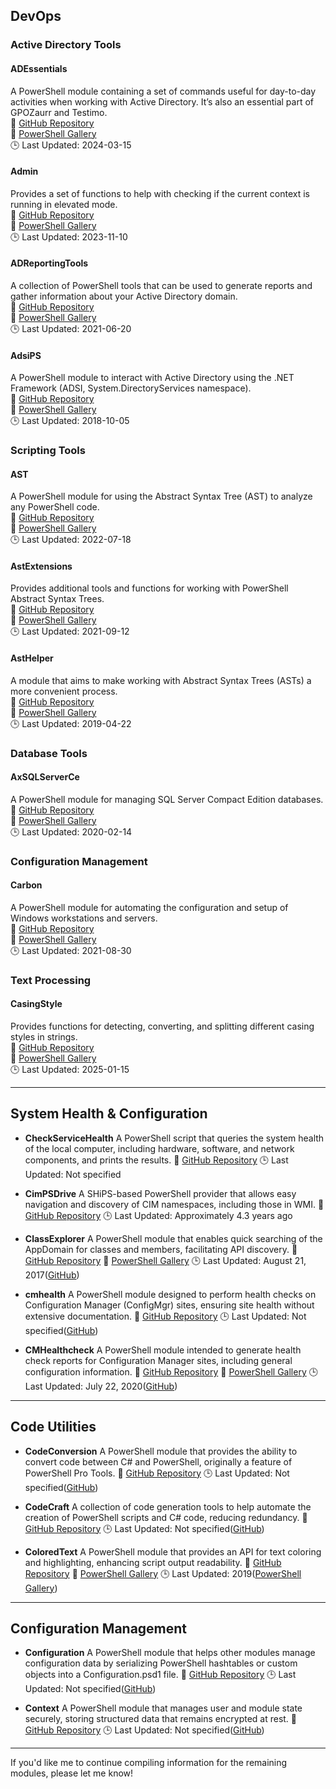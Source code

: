 


## DevOps

### Active Directory Tools

#### ADEssentials
A PowerShell module containing a set of commands useful for day-to-day activities when working with Active Directory. It’s also an essential part of GPOZaurr and Testimo.  
    🔗 [GitHub Repository](https://github.com/EvotecIT/ADEssentials)  
    🔗 [PowerShell Gallery](https://www.powershellgallery.com/packages/ADEssentials)  
    🕒 Last Updated: 2024-03-15 

#### Admin 
Provides a set of functions to help with checking if the current context is running in elevated mode.  
    🔗 [GitHub Repository](https://github.com/PSModule/Admin)  
    🔗 [PowerShell Gallery](https://www.powershellgallery.com/packages/Admin)  
    🕒 Last Updated: 2023-11-10 

#### ADReportingTools
A collection of PowerShell tools that can be used to generate reports and gather information about your Active Directory domain.  
    🔗 [GitHub Repository](https://github.com/jdhitsolutions/ADReportingTools)  
    🔗 [PowerShell Gallery](https://www.powershellgallery.com/packages/ADReportingTools)  
    🕒 Last Updated: 2021-06-20

#### AdsiPS
A PowerShell module to interact with Active Directory using the .NET Framework (ADSI, System.DirectoryServices namespace).  
    🔗 [GitHub Repository](https://github.com/lazywinadmin/AdsiPS)  
    🔗 [PowerShell Gallery](https://www.powershellgallery.com/packages/AdsiPS)  
    🕒 Last Updated: 2018-10-05

### Scripting Tools

#### AST
A PowerShell module for using the Abstract Syntax Tree (AST) to analyze any PowerShell code.  
    🔗 [GitHub Repository](https://github.com/PSModule/Ast)  
    🔗 [PowerShell Gallery](https://www.powershellgallery.com/packages/AST)  
    🕒 Last Updated: 2022-07-18 

#### AstExtensions  
Provides additional tools and functions for working with PowerShell Abstract Syntax Trees.  
    🔗 [GitHub Repository](https://github.com/PowerShell/AstExtensions)  
    🔗 [PowerShell Gallery](https://www.powershellgallery.com/packages/AstExtensions)  
    🕒 Last Updated: 2021-09-12

#### AstHelper  
A module that aims to make working with Abstract Syntax Trees (ASTs) a more convenient process.  
    🔗 [GitHub Repository](https://github.com/thomasrayner/AstHelper)  
    🔗 [PowerShell Gallery](https://www.powershellgallery.com/packages/AstHelper)  
    🕒 Last Updated: 2019-04-22 

### Database Tools

#### AxSQLServerCe
A PowerShell module for managing SQL Server Compact Edition databases.  
    🔗 [GitHub Repository](https://github.com/axians/AxSQLServerCe)  
    🔗 [PowerShell Gallery](https://www.powershellgallery.com/packages/AxSQLServerCe)  
    🕒 Last Updated: 2020-02-14 

### Configuration Management

#### Carbon
A PowerShell module for automating the configuration and setup of Windows workstations and servers.  
    🔗 [GitHub Repository](https://github.com/webmd-health-services/Carbon)  
    🔗 [PowerShell Gallery](https://www.powershellgallery.com/packages/Carbon)  
    🕒 Last Updated: 2021-08-30 

### Text Processing

#### CasingStyle
Provides functions for detecting, converting, and splitting different casing styles in strings.  
    🔗 [GitHub Repository](https://github.com/PSModule/CasingStyle)  
    🔗 [PowerShell Gallery](https://www.powershellgallery.com/packages/CasingStyle)  
    🕒 Last Updated: 2025-01-15 

---

## System Health & Configuration

* **CheckServiceHealth**
  A PowerShell script that queries the system health of the local computer, including hardware, software, and network components, and prints the results.
  🔗 [GitHub Repository](https://github.com/fleschutz/PowerShell/blob/main/scripts/check-health.ps1)
  🕒 Last Updated: Not specified

* **CimPSDrive**
  A SHiPS-based PowerShell provider that allows easy navigation and discovery of CIM namespaces, including those in WMI.
  🔗 [GitHub Repository](https://github.com/PowerShell/CimPSDrive)
  🕒 Last Updated: Approximately 4.3 years ago

* **ClassExplorer**
  A PowerShell module that enables quick searching of the AppDomain for classes and members, facilitating API discovery.
  🔗 [GitHub Repository](https://github.com/SeeminglyScience/ClassExplorer)
  🔗 [PowerShell Gallery](https://www.powershellgallery.com/packages/ClassExplorer)
  🕒 Last Updated: August 21, 2017([GitHub][1])

* **cmhealth**
  A PowerShell module designed to perform health checks on Configuration Manager (ConfigMgr) sites, ensuring site health without extensive documentation.
  🔗 [GitHub Repository](https://github.com/Skatterbrainz/cmhealth)
  🕒 Last Updated: Not specified([GitHub][2])

* **CMHealthcheck**
  A PowerShell module intended to generate health check reports for Configuration Manager sites, including general configuration information.
  🔗 [GitHub Repository](https://github.com/Skatterbrainz/CMHealthCheck)
  🔗 [PowerShell Gallery](https://www.powershellgallery.com/packages/CMHealthcheck)
  🕒 Last Updated: July 22, 2020([GitHub][2])

---

## Code Utilities

* **CodeConversion**
  A PowerShell module that provides the ability to convert code between C# and PowerShell, originally a feature of PowerShell Pro Tools.
  🔗 [GitHub Repository](https://github.com/ironmansoftware/code-conversion)
  🕒 Last Updated: Not specified([GitHub][3])

* **CodeCraft**
  A collection of code generation tools to help automate the creation of PowerShell scripts and C# code, reducing redundancy.
  🔗 [GitHub Repository](https://github.com/StartAutomating/CodeCraft)
  🕒 Last Updated: Not specified([GitHub][4])

* **ColoredText**
  A PowerShell module that provides an API for text coloring and highlighting, enhancing script output readability.
  🔗 [GitHub Repository](https://github.com/posh-projects/ColoredText)
  🔗 [PowerShell Gallery](https://www.powershellgallery.com/packages/ColoredText)
  🕒 Last Updated: 2019([PowerShell Gallery][5])

---

## Configuration Management

* **Configuration**
  A PowerShell module that helps other modules manage configuration data by serializing PowerShell hashtables or custom objects into a Configuration.psd1 file.
  🔗 [GitHub Repository](https://github.com/PoshCode/Configuration)
  🕒 Last Updated: Not specified([GitHub][6])

* **Context**
  A PowerShell module that manages user and module state securely, storing structured data that remains encrypted at rest.
  🔗 [GitHub Repository](https://github.com/PSModule/Context)
  🕒 Last Updated: Not specified([GitHub][7])

---

If you'd like me to continue compiling information for the remaining modules, please let me know!

[1]: https://github.com/SeeminglyScience/ClassExplorer?utm_source=chatgpt.com "SeeminglyScience/ClassExplorer: Discover the API you ... - GitHub"
[2]: https://github.com/Skatterbrainz/CMHealthCheck?utm_source=chatgpt.com "Skatterbrainz/CMHealthCheck: ConfigMgr Health Check ... - GitHub"
[3]: https://github.com/ironmansoftware/code-conversion?utm_source=chatgpt.com "Code conversion command line tool for PowerShell and C - GitHub"
[4]: https://github.com/StartAutomating/CodeCraft?utm_source=chatgpt.com "CodeCraft is a Powershell module full of code generators ... - GitHub"
[5]: https://www.powershellgallery.com/packages/ColoredText/1.0.6/Content/ColoredText.psd1?utm_source=chatgpt.com "ColoredText.psd1 1.0.6 - PowerShell Gallery"
[6]: https://github.com/PoshCode/Configuration?utm_source=chatgpt.com "PoshCode/Configuration: A module to help other modules ... - GitHub"
[7]: https://github.com/PSModule/Context?utm_source=chatgpt.com "PSModule/Context: A PowerShell module that manages ... - GitHub"
